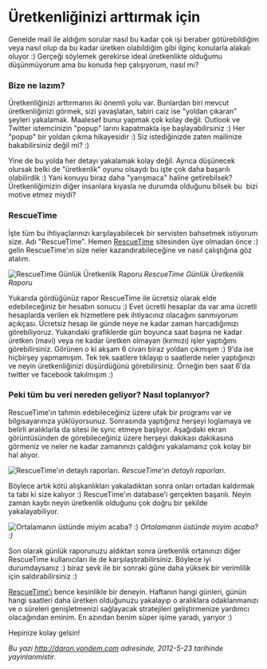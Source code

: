 # Üretkenliğinizi arttırmak için
Genelde mail ile aldığım sorular nasıl bu kadar çok işi beraber
götürebildiğim veya nasıl olup da bu kadar üretken olabildiğim gibi
ilginç konularla alakalı oluyor :) Gerçeği söylemek gerekirse ideal
üretkenlikte olduğumu düşünmüyorum ama bu konuda hep çalışıyorum, nasıl
mı?

### Bize ne lazım?

Üretkenliğinizi arttırmanın iki önemli yolu var. Bunlardan biri mevcut
üretkenliğinizi görmek, sizi yavaşlatan, tabiri caiz ise "yoldan
çıkaran" şeyleri yakalamak. Maalesef bunuı yapmak çok kolay değil.
Outlook ve Twitter istemcinizin "popup" larını kapatmakla işe
başlayabilirsiniz :) Her "popup" bir yoldan çıkma hikayesidir :) Siz
istediğinizde zaten mailinize bakabilirsiniz değil mi? :)

Yine de bu yolda her detayı yakalamak kolay değil. Ayrıca düşünecek
olursak belki de "üretkenlik" oyunu olsaydı bu işte çok daha başarılı
olabilirdik :) Yani konuyu biraz daha "yarışmaca" haline getirebilsek?
Üretkenliğimizin diğer insanlara kıyasla ne durumda olduğunu bilsek bu 
bizi motive etmez miydi?

### RescueTime

İşte tüm bu ihtiyaçlarınızı karşılayabilecek bir servisten bahsetmek
istiyorum size. Adı "RescueTime". Hemen
[RescueTime](http://j.mp/rescuetimedaron) sitesinden üye olmadan önce :)
gelin RescueTime'ın size neler kazandırabileceğine ve nasıl çalıştığına
göz atalım.

![RescueTime Günlük Üretkenlik
Raporu](media/Uretkenliginizi_arttirmak_icin_RescueTime/rescuetime_1.png)
*RescueTime Günlük Üretkenlik Raporu*

Yukarıda gördüğünüz rapor RescueTime ile ücretsiz olarak elde
edebileceğiniz bir hesabın sonucu :) Evet ücretli hesaplar da var ama
ücretli hesaplarda verilen ek hizmetlere pek ihtiyacınız olacağını
sanmıyorum açıkçası. Ücretsiz hesap ile günde neye ne kadar zaman
harcadığımızı görebiliyoruz. Yukarıdaki grafiklerde gün boyunca saat
başına ne kadar üretken (mavi) veya ne kadar üretken olmayan (kırmızı)
işler yaptığımı görebilirsiniz. Görünen o ki akşam 6 civarı biraz yoldan
çıkmışım :) 9'da ise hiçbirşey yapmamışım. Tek tek saatlere tıklayıp o
saatlerde neler yaptığınızı ve neyin üretkenliğinizi düşürdüğünü
görebilirsiniz. Örneğin ben saat 6'da twitter ve facebook takılmışım :)

### Peki tüm bu veri nereden geliyor? Nasıl toplanıyor?

RescueTime'ın tahmin edebileceğiniz üzere ufak bir programı var ve
bilgisayarınıza yüklüyorsunuz. Sonrasında yaptığınız herşeyi loglamaya
ve belirli aralıklarla da sitesi ile sync etmeye başlıyor. Aşağıdaki
ekran görüntüsünden de görebileceğiniz üzere herşeyi dakikası dakikasına
görmeniz ve neler ne kadar zamanınızı çaldığını yakalamanız çok kolay
bir hal alıyor.

![RescueTime'ın detaylı
raporları.](media/Uretkenliginizi_arttirmak_icin_RescueTime/rescuetime_2.png)
*RescueTime'ın detaylı raporları.*

Böylece artık kötü alışkanlıkları yakaladıktan sonra onları ortadan
kaldırmak ta tabi ki size kalıyor :) RescueTime'ın database'i gerçekten
başarılı. Neyin zaman kaybı neyin üretkenlik olduğunu çok doğru bir
şekilde yakalayabiliyor.

![Ortalamanın üstünde miyim acaba?
:)](media/Uretkenliginizi_arttirmak_icin_RescueTime/rescuetime_3.png)
*Ortalamanın üstünde miyim acaba? :)*

Son olarak günlük raporunuzu aldıktan sonra üretkenlik ortanınızı diğer
RescueTime kullanıcıları ile de karşılaştırabilirsiniz. Böylece iyi
durumdaysanız :) biraz şevk ile bir sonraki güne daha yüksek bir
verimlilik için saldırabilirsiniz :)

[RescueTime'ı](http://j.mp/rescuetimedaron) bence kesinlikle bir deneyin.
Haftanın hangi günleri, günün hangi saatleri daha üretken olduğunuzu
yakalayıp o aralıklara odaklanmanızı ve o süreleri genişletmenizi
sağlayacak stratejileri geliştirmenize yardımcı olacağından eminim. En
azından benim süper işime yaradı, yarıyor :)

Hepinize kolay gelsin!



*Bu yazi http://daron.yondem.com adresinde, 2012-5-23 tarihinde yayinlanmistir.*
